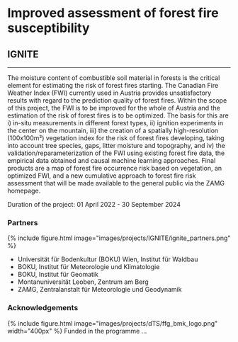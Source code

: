 # Improved assessment of forest fire susceptibility
## IGNITE
---
The moisture content of combustible soil material in forests is the critical element for estimating the risk of forest fires starting. The Canadian Fire Weather Index (FWI) currently used in Austria provides unsatisfactory results with regard to the prediction quality of forest fires. Within the scope of this project, the FWI is to be improved for the whole of Austria and the estimation of the risk of forest fires is to be optimized. The basis for this are i) in-situ measurements in different forest types, ii) ignition experiments in the center on the mountain, iii) the creation of a spatially high-resolution (100x100m²) vegetation index for the risk of forest fires developing, taking into account tree species, gaps, litter moisture and topography, and iv) the validation/reparameterization of the FWI using existing forest fire data, the empirical data obtained and causal machine learning approaches. Final products are a map of forest fire occurrence risk based on vegetation, an optimized FWI, and a new cumulative approach to forest fire risk assessment that will be made available to the general public via the ZAMG homepage.

Duration of the project: 01 April 2022 - 30 September 2024


### Partners
{%
  include figure.html
  image="images/projects/IGNITE/ignite_partners.png"
%}

* Universität für Bodenkultur (BOKU) Wien, Institut für Waldbau
* BOKU, Institut für Meteorologie und Klimatologie
* BOKU, Institut für Geomatik
* Montanuniversität Leoben, Zentrum am Berg
* ZAMG, Zentralanstalt für Meteorologie und Geodynamik

### Acknowledgements
{%
  include figure.html
  image="images/projects/dTS/ffg_bmk_logo.png"
  width="400px"
%}
Funded in the programme ...

